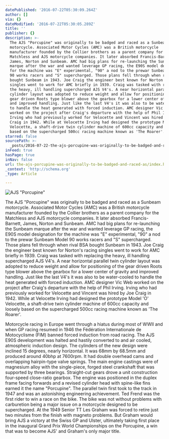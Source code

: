 ```yaml
---
datePublished: '2016-07-22T05:30:09.264Z'
author: []
via: {}
dateModified: '2016-07-22T05:30:05.289Z'
title: ''
publisher: {}
description: >-
  The AJS "Porcupine" was originally to be badged and raced as a Sunbeam
  motorcycle. Associated Motor Cycles (AMC) was a British motorcycle
  manufacturer founded by the Collier brothers as a parent company for the
  Matchless and AJS motorcycle companies. It later absorbed Francis-Barnett,
  James, Norton and Sunbeam. AMC had big plans for re-launching the Sunbeam
  marque after the war and wanted leverage GP racing, the E90S model designation
  for the machine was "E" experimental, "90" a nod to the prewar Sunbeam Model
  90 works racers and "S" supercharged. Those plans fell through when rival BSA
  bought Sunbeam in 1943. Joe Craig the engineer best known for Norton's racing
  singles went to work for AMC briefly in 1939. Craig was tasked with replacing
  the heavy, ill handling supercharged AJS V4's. A near horizontal parallel twin
  cylinder layout was adopted to reduce weight and allow for positioning of the
  gear driven Roots type blower above the gearbox for a lower center of gravity
  and improved handling. Just like the last V4's it was also to be water-cooled
  to handle the heat generated with forced induction. AMC designer Vic Web
  worked on the project after Craig's departure with the help of Phil Irving.
  Irving who had previously worked for Velocette and Vincent was hired by Joe
  Craig in 1942. While at Velocette Irving had designed the prototype Model 'O'
  Velocette, a shaft-drive twin cylinder machine of 600cc capacity and loosely
  based on the supercharged 500cc racing machine known as 'The Roarer'.
starred: false
sourcePath: >-
  _posts/2016-07-22-the-ajs-porcupine-was-originally-to-be-badged-and-raced-as.md
inFeed: true
hasPage: true
inNav: false
url: the-ajs-porcupine-was-originally-to-be-badged-and-raced-as/index.html
_context: 'http://schema.org'
_type: Article

---
```

![AJS "Porcupine"](https://the-grid-user-content.s3-us-west-2.amazonaws.com/51dd1a5d-d711-4955-9921-5c6810a91fc1.jpg)

The AJS "Porcupine" was originally to be badged and raced as a Sunbeam motorcycle. Associated Motor Cycles (AMC) was a British motorcycle manufacturer founded by the Collier brothers as a parent company for the Matchless and AJS motorcycle companies. It later absorbed Francis-Barnett, James, Norton and Sunbeam. AMC had big plans for re-launching the Sunbeam marque after the war and wanted leverage GP racing, the E90S model designation for the machine was "E" experimental, "90" a nod to the prewar Sunbeam Model 90 works racers and "S" supercharged. Those plans fell through when rival BSA bought Sunbeam in 1943\. Joe Craig the engineer best known for Norton's racing singles went to work for AMC briefly in 1939\. Craig was tasked with replacing the heavy, ill handling supercharged AJS V4's. A near horizontal parallel twin cylinder layout was adopted to reduce weight and allow for positioning of the gear driven Roots type blower above the gearbox for a lower center of gravity and improved handling. Just like the last V4's it was also to be water-cooled to handle the heat generated with forced induction. AMC designer Vic Web worked on the project after Craig's departure with the help of Phil Irving. Irving who had previously worked for Velocette and Vincent was hired by Joe Craig in 1942\. While at Velocette Irving had designed the prototype Model 'O' Velocette, a shaft-drive twin cylinder machine of 600cc capacity and loosely based on the supercharged 500cc racing machine known as 'The Roarer'.

Motorcycle racing in Europe went through a hiatus during most of WWII and when GP racing resumed in 1946 the Fédération Internationale de Motocyclisme (FIM) banned forced induction from road racing. The AJS E90S development was halted and hastily converted to and air cooled, atmospheric induction design. The cylinders of the new design were inclined 15 degrees, nearly horizontal. It was 68mm by 68.5mm and produced around 40bhp at 7600rpm. It had double overhead cams and overlapping hairpin-type valve springs. The main engine castings were of magnesium alloy with the single-piece, forged steel crankshaft that was supported by three bearings. Straight-cut gears drove a unit construction four-speed close-ratio gearbox. The engine was positioned in the duplex frame facing forwards and a revised cylinder head with spine-like fins earned it the name "Porcupine". The parallel twin first took to the track in 1947 and was an astonishing engineering achievement. Ted Frend was the first rider to win a race on the bike. The bike was not without problems with carburetion being a major issue on a motorcycle designed to be supercharged. At the 1949 Senior TT Les Graham was forced to retire just two minutes from the finish with magneto problems. But Graham would bring AJS a victory at the Swiss GP and Ulster, ultimately taking first place in the inaugural Grand Prix World Championships on the Porcupine, a win that was to become AJS' and Graham's only major title.